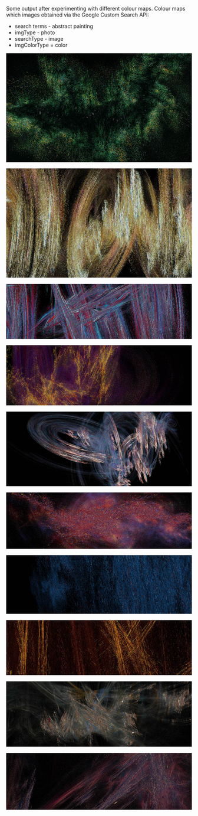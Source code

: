 Some output after experimenting with different colour maps.  Colour maps which images obtained via the Google Custom Search API:

* search terms - abstract painting
* imgType - photo
* searchType - image
* imgColorType = color

![image](../project_images/colour/Capture51.jpg?raw=true "image")

![image](../project_images/colour/Capture52.jpg?raw=true "image")

![image](../project_images/colour/Capture55.jpg?raw=true "image")

![image](../project_images/colour/Capture57.jpg?raw=true "image")

![image](../project_images/colour/Capture59.jpg?raw=true "image")

![image](../project_images/colour/Capture63.jpg?raw=true "image")

![image](../project_images/colour/Capture64.jpg?raw=true "image")

![image](../project_images/colour/Capture65.jpg?raw=true "image")

![image](../project_images/colour/Capture66.jpg?raw=true "image")

![image](../project_images/colour/Capture67.jpg?raw=true "image")
